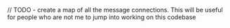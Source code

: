 // TODO - create a map of all the message connections.  This will be useful for people who are not me to jump into working on this codebase